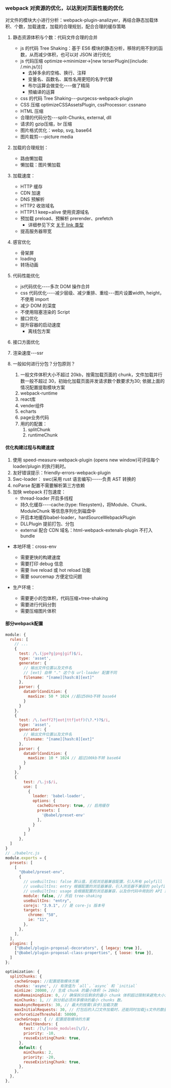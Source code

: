 ### webpack 对资源的优化，以达到对页面性能的优化

对文件的模块大小进行分析：webpack-plugin-analizyer，再结合静态加载体积、个数，加载速度，加载的合理规划，配合合理的缓存策略

1. 静态资源体积与个数：代码文件合理的合并
   + js 的代码 Tree Shaking：基于 ES6 模块的静态分析，移除的用不到的函数，从而减少体积，也可以对 JSON 进行优化
   + js 代码压缩 optimize->minimizer->[new terserPlugin({include: /\.min.js/})]
     + 去掉多余的空格、换行、注释
     + 变量名、函数名、属性名用更短的名字代替
     + 布尔运算会做变化----做了精简
     + 预编译的运算
   + css 的代码 Tree Shaking---purgecss-webpack-plugin
   + CSS 压缩 optimizeCSSAssetsPlugin, cssProcessor: cssnano
   + HTML 压缩
   + 合理的代码分包---split-Chunks, external, dll
   + 请求的 gzip压缩，br 压缩
   + 图片格式优化：webp, svg, base64
   + 图片裁剪---picture media

2. 加载的合理规划：

   + 路由懒加载
   + 懒加载：图片懒加载

3. 加载速度：

   + HTTP 缓存
   + CDN 加速
   + DNS 预解析
   + HTTP2 收敛域名
   + HTTP1.1 keep+alive 使用资源域名
   + 预加载 preload、预解析 prerender、prefetch
      + 详细参见下文 [关于 link 类型](#关于-link-类型)
   + 提高服务器带宽

4. 感官优化

   + 骨架屏
   + loading
   + 转场动画

5. 代码性能优化

   + js代码优化----多次 DOM 操作合并
   + css 代码优化----减少层级、减少重排、重绘---图片设置width, height，不使用 import
   + 减少 DOM 的深度
   + 不使用阻塞渲染的 Script
   + 接口优化
   + 提升容器的启动速度
      + 离线包方案

6. 接口方面优化
7. 渲染速度---ssr
8. 一般如何进行分包？分包原则？
   1. 一般文件体积大小不超过 20kb，按需加载页面的 chunk，文件加载并行数一般不超过 30，初始化加载页面并发请求数个数要求为30; 依据上面的情况配置提取模块方案
   2. webpack-runtime
   3. react库
   4. vender组件
   5. echarts
   6. page业务代码
   7. 用的的配置：
      1. splitChunk
      2. runtimeChunk


#### 优化构建过程与构建速度

1. 使用 speed-measure-webpack-plugin (opens new window)可评估每个 loader/plugin 的执行耗时。
2. 友好错误提示：friendly-errors-webpack-plugin
3. Swc-loader： swc(采用 rust 语言编写)-----负责 AST 转换的
4. noParse 配置不需要解析第三方依赖
5. 加快 webpack 打包速度：
   + thread-loader 开启多线程
   + 持久化缓存----cache:{type: filesystem}，将Module、Chunk、ModuleChunk 等信息序列化到磁盘中
   + 开启本地缓存babel-loader，hardSourceWebpackPlugin
   + DLLPlugin 提前打包、分包
   + external 配合 CDN 域名：html-webpack-extenals-plugin 不打入 bundle


+ 本地环境：cross-env
  + 需要更快的构建速度
  + 需要打印 debug 信息
  + 需要 live reload 或 hot reload 功能
  + 需要 sourcemap 方便定位问题

+ 生产环境：
  + 需要更小的包体积，代码压缩+tree-shaking
  + 需要进行代码分割
  + 需要压缩图片体积

#### 部分webpack配置

```javascript
module: {
  rules: [
    // ...
    {
      test: /\.(jpe?g|png|gif)$/i,
      type: 'asset',
      generator: {
        // 输出文件位置以及文件名
        // [ext] 自带 "." 这个与 url-loader 配置不同
        filename: "[name][hash:8][ext]"
      },
      parser: {
        dataUrlCondition: {
          maxSize: 50 * 1024 //超过50kb不转 base64
        }
      }
    },
    {
      test: /\.(woff2?|eot|ttf|otf)(\?.*)?$/i,
      type: 'asset',
      generator: {
        // 输出文件位置以及文件名
        filename: "[name][hash:8][ext]"
      },
      parser: {
        dataUrlCondition: {
          maxSize: 10 * 1024 // 超过100kb不转 base64
        }
      }
    },
    {
        test: /\.js$/i,
        use: [
          {
            loader: 'babel-loader',
            options: {
              cacheDirectory: true, // 启用缓存
              presets: [
                '@babel/preset-env'
              ],
            }
          }
        ]
      },
  ]
}
// ./babelrc.js
module.exports = {
  presets: [
    [
      "@babel/preset-env",
      {
        // useBuiltIns: false 默认值，无视浏览器兼容配置，引入所有 polyfill
        // useBuiltIns: entry 根据配置的浏览器兼容，引入浏览器不兼容的 polyfill
        // useBuiltIns: usage 会根据配置的浏览器兼容，以及你代码中用到的 API 来进行 polyfill，实现了按需添加
        module: false, // 开启 tree-shaking
        useBuiltIns: "entry",
        corejs: "3.9.1", // 是 core-js 版本号
        targets: {
          chrome: "58",
          ie: "11",
        },
      },
    ],
  ],
  plugins: [
    ["@babel/plugin-proposal-decorators", { legacy: true }],
    ["@babel/plugin-proposal-class-properties", { loose: true }],
  ]
};

optimization: {
  splitChunks: {
    cacheGroups: //配置提取模块方案
    chunks: 'async', // 有效值为 `all`，`async` 和 `initial`
    minSize: 20000, // 生成 chunk 的最小体积（≈ 20kb)
    minRemainingSize: 0, // 确保拆分后剩余的最小 chunk 体积超过限制来避免大小为零的模块
    minChunks: 1, // 拆分前必须共享模块的最小 chunks 数。
    maxAsyncRequests: 30, // 最大的按需(异步)加载次数
    maxInitialRequests: 30, // 打包后的入口文件加载时，还能同时加载js文件的数量（包括入口文件）
    enforceSizeThreshold: 50000,
    cacheGroups: { // 配置提取模块的方案
      defaultVendors: {
        test: /[\/]node_modules[\/]/,
        priority: -10,
        reuseExistingChunk: true,
      },
      default: {
        minChunks: 2,
        priority: -20,
        reuseExistingChunk: true,
      },
    },
  },
},
```

